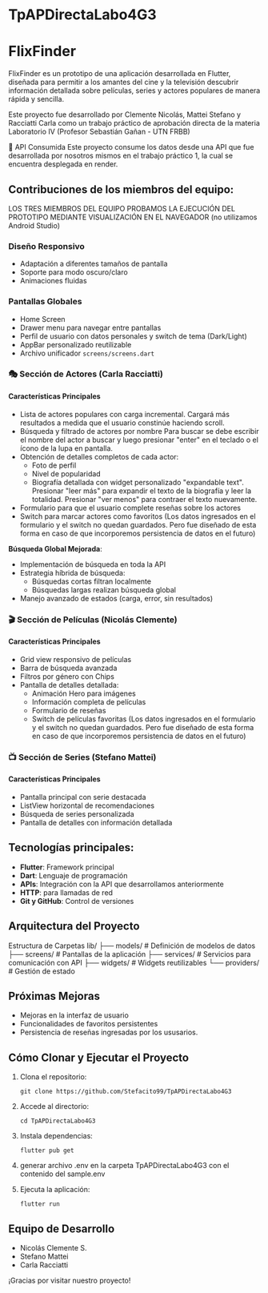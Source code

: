 # TpAPDirectaLabo4G3
# FlixFinder

FlixFinder es un prototipo de una aplicación desarrollada en Flutter, diseñada para permitir a los 
amantes del cine y la televisión descubrir información detallada sobre películas, series y actores 
populares de manera rápida y sencilla.

Este proyecto fue desarrollado por Clemente Nicolás, Mattei Stefano y Racciatti Carla como un trabajo 
práctico de aprobación directa de la materia Laboratorio IV (Profesor Sebastián Gañan -  UTN FRBB)

🔗 API Consumida
 Este proyecto consume los datos desde una API que fue desarrollada por nosotros mismos en el trabajo 
práctico 1, la cual se encuentra desplegada en render. 


## Contribuciones de los miembros del equipo: 
LOS TRES MIEMBROS DEL EQUIPO PROBAMOS LA EJECUCIÓN DEL PROTOTIPO MEDIANTE VISUALIZACIÓN EN EL NAVEGADOR 
(no utilizamos Android Studio) 

### Diseño Responsivo

- Adaptación a diferentes tamaños de pantalla
- Soporte para modo oscuro/claro
- Animaciones fluidas

### Pantallas Globales 
- Home Screen 
- Drawer menu para navegar entre pantallas
- Perfil de usuario con datos personales y switch de tema (Dark/Light)
- AppBar personalizado reutilizable
- Archivo unificador `screens/screens.dart`


### 🎭 Sección de Actores (Carla Racciatti)

#### Características Principales
- Lista de actores populares con carga incremental. Cargará más resultados a medida que el usuario constinúe haciendo scroll. 
- Búsqueda y filtrado de actores por nombre
  Para buscar se debe escribir el nombre del actor a buscar y luego presionar "enter" en el teclado o el ícono de la lupa en pantalla. 
- Obtención de detalles completos de cada actor:
  - Foto de perfil
  - Nivel de popularidad
  - Biografía detallada con widget personalizado "expandable text". 
    Presionar "leer más" para expandir el texto de la biografía y leer la totalidad. 
    Presionar "ver menos" para contraer el texto nuevamente. 
- Formulario para que el usuario complete reseñas sobre los actores
- Switch para marcar actores como favoritos
(Los datos ingresados en el formulario y el switch no quedan guardados. 
Pero fue diseñado de esta forma en caso de que incorporemos persistencia de datos en el futuro)

 **Búsqueda Global Mejorada**: 
 - Implementación de búsqueda en toda la API
 - Estrategia híbrida de búsqueda:
   - Búsquedas cortas filtran localmente
   - Búsquedas largas realizan búsqueda global
 - Manejo avanzado de estados (carga, error, sin resultados)


### 🎬 Sección de Películas (Nicolás Clemente)

#### Características Principales
- Grid view responsivo de películas
- Barra de búsqueda avanzada
- Filtros por género con Chips
- Pantalla de detalles detallada:
  - Animación Hero para imágenes
  - Información completa de películas
  - Formulario de reseñas
  - Switch de películas favoritas
(Los datos ingresados en el formulario y el switch no quedan guardados. 
Pero fue diseñado de esta forma en caso de que incorporemos persistencia de datos en el futuro)

### 📺 Sección de Series (Stefano Mattei)
#### Características Principales
- Pantalla principal con serie destacada
- ListView horizontal de recomendaciones
- Búsqueda de series personalizada
- Pantalla de detalles con información detallada


## Tecnologías principales: 
- **Flutter**: Framework principal
- **Dart**: Lenguaje de programación
- **APIs**: Integración con la API que desarrollamos anteriormente 
- **HTTP**: para llamadas de red
- **Git y GitHub**: Control de versiones

## Arquitectura del Proyecto
Estructura de Carpetas
lib/
├── models/         # Definición de modelos de datos
├── screens/        # Pantallas de la aplicación
├── services/       # Servicios para comunicación con API
├── widgets/        # Widgets reutilizables
└── providers/      # Gestión de estado


## Próximas Mejoras
- Mejoras en la interfaz de usuario
- Funcionalidades de favoritos persistentes
- Persistencia de reseñas ingresadas por los ususarios. 



## Cómo Clonar y Ejecutar el Proyecto
1. Clona el repositorio:
   ```
   git clone https://github.com/Stefacito99/TpAPDirectaLabo4G3
   ```
2. Accede al directorio:
   ```
   cd TpAPDirectaLabo4G3
   ```
3. Instala dependencias:
   ```
   flutter pub get
   ```
4. generar archivo .env en la carpeta TpAPDirectaLabo4G3 con el contenido del sample.env

5. Ejecuta la aplicación:
   ```
   flutter run
   ```

## Equipo de Desarrollo
- Nicolás Clemente S.
- Stefano Mattei
- Carla Racciatti

¡Gracias por visitar nuestro proyecto!
